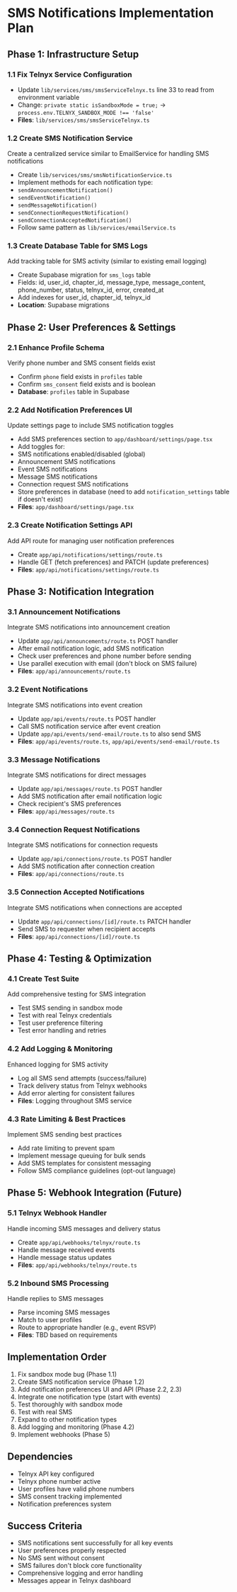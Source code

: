 # SMS Notifications Implementation Plan

## Phase 1: Infrastructure Setup

### 1.1 Fix Telnyx Service Configuration

- Update `lib/services/sms/smsServiceTelnyx.ts` line 33 to read from environment variable
- Change: `private static isSandboxMode = true;` → `process.env.TELNYX_SANDBOX_MODE !== 'false'`
- **Files**: `lib/services/sms/smsServiceTelnyx.ts`

### 1.2 Create SMS Notification Service

Create a centralized service similar to EmailService for handling SMS notifications

- Create `lib/services/sms/smsNotificationService.ts`
- Implement methods for each notification type:
- `sendAnnouncementNotification()`
- `sendEventNotification()`
- `sendMessageNotification()`
- `sendConnectionRequestNotification()`
- `sendConnectionAcceptedNotification()`
- Follow same pattern as `lib/services/emailService.ts`

### 1.3 Create Database Table for SMS Logs

Add tracking table for SMS activity (similar to existing email logging)

- Create Supabase migration for `sms_logs` table
- Fields: id, user_id, chapter_id, message_type, message_content, phone_number, status, telnyx_id, error, created_at
- Add indexes for user_id, chapter_id, telnyx_id
- **Location**: Supabase migrations

## Phase 2: User Preferences & Settings

### 2.1 Enhance Profile Schema

Verify phone number and SMS consent fields exist

- Confirm `phone` field exists in `profiles` table
- Confirm `sms_consent` field exists and is boolean
- **Database**: `profiles` table in Supabase

### 2.2 Add Notification Preferences UI

Update settings page to include SMS notification toggles

- Add SMS preferences section to `app/dashboard/settings/page.tsx`
- Add toggles for:
- SMS notifications enabled/disabled (global)
- Announcement SMS notifications
- Event SMS notifications
- Message SMS notifications
- Connection request SMS notifications
- Store preferences in database (need to add `notification_settings` table if doesn't exist)
- **Files**: `app/dashboard/settings/page.tsx`

### 2.3 Create Notification Settings API

Add API route for managing user notification preferences

- Create `app/api/notifications/settings/route.ts`
- Handle GET (fetch preferences) and PATCH (update preferences)
- **Files**: `app/api/notifications/settings/route.ts`

## Phase 3: Notification Integration

### 3.1 Announcement Notifications

Integrate SMS notifications into announcement creation

- Update `app/api/announcements/route.ts` POST handler
- After email notification logic, add SMS notification
- Check user preferences and phone number before sending
- Use parallel execution with email (don't block on SMS failure)
- **Files**: `app/api/announcements/route.ts`

### 3.2 Event Notifications

Integrate SMS notifications into event creation

- Update `app/api/events/route.ts` POST handler
- Call SMS notification service after event creation
- Update `app/api/events/send-email/route.ts` to also send SMS
- **Files**: `app/api/events/route.ts`, `app/api/events/send-email/route.ts`

### 3.3 Message Notifications

Integrate SMS notifications for direct messages

- Update `app/api/messages/route.ts` POST handler
- Add SMS notification after email notification logic
- Check recipient's SMS preferences
- **Files**: `app/api/messages/route.ts`

### 3.4 Connection Request Notifications

Integrate SMS notifications for connection requests

- Update `app/api/connections/route.ts` POST handler
- Add SMS notification after connection creation
- **Files**: `app/api/connections/route.ts`

### 3.5 Connection Accepted Notifications

Integrate SMS notifications when connections are accepted

- Update `app/api/connections/[id]/route.ts` PATCH handler
- Send SMS to requester when recipient accepts
- **Files**: `app/api/connections/[id]/route.ts`

## Phase 4: Testing & Optimization

### 4.1 Create Test Suite

Add comprehensive testing for SMS integration

- Test SMS sending in sandbox mode
- Test with real Telnyx credentials
- Test user preference filtering
- Test error handling and retries

### 4.2 Add Logging & Monitoring

Enhanced logging for SMS activity

- Log all SMS send attempts (success/failure)
- Track delivery status from Telnyx webhooks
- Add error alerting for consistent failures
- **Files**: Logging throughout SMS service

### 4.3 Rate Limiting & Best Practices

Implement SMS sending best practices

- Add rate limiting to prevent spam
- Implement message queuing for bulk sends
- Add SMS templates for consistent messaging
- Follow SMS compliance guidelines (opt-out language)

## Phase 5: Webhook Integration (Future)

### 5.1 Telnyx Webhook Handler

Handle incoming SMS messages and delivery status

- Create `app/api/webhooks/telnyx/route.ts`
- Handle message received events
- Handle message status updates
- **Files**: `app/api/webhooks/telnyx/route.ts`

### 5.2 Inbound SMS Processing

Handle replies to SMS messages

- Parse incoming SMS messages
- Match to user profiles
- Route to appropriate handler (e.g., event RSVP)
- **Files**: TBD based on requirements

## Implementation Order

1. Fix sandbox mode bug (Phase 1.1)
2. Create SMS notification service (Phase 1.2)
3. Add notification preferences UI and API (Phase 2.2, 2.3)
4. Integrate one notification type (start with events)
5. Test thoroughly with sandbox mode
6. Test with real SMS
7. Expand to other notification types
8. Add logging and monitoring (Phase 4.2)
9. Implement webhooks (Phase 5)

## Dependencies

- Telnyx API key configured
- Telnyx phone number active
- User profiles have valid phone numbers
- SMS consent tracking implemented
- Notification preferences system

## Success Criteria

- SMS notifications sent successfully for all key events
- User preferences properly respected
- No SMS sent without consent
- SMS failures don't block core functionality
- Comprehensive logging and error handling
- Messages appear in Telnyx dashboard